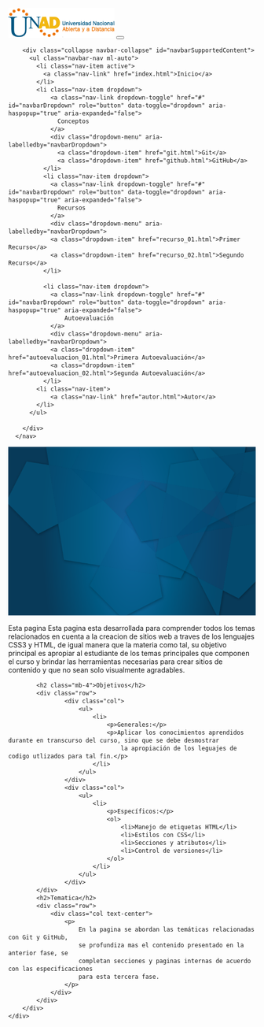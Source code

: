 <DOCTYPE html>

<html lang="es">

<head>
	<meta charset="UTF-8">
    	<meta name="viewport" content="width=device-width, initial-scale=1.0">
	<title>Inicio</title>
	<link rel="stylesheet" href="https://cdn.jsdelivr.net/npm/bootstrap@4.5.3/dist/css/bootstrap.min.css" 
	integrity="sha384-TX8t27EcRE3e/ihU7zmQxVncDAy5uIKz4rEkgIXeMed4M0jlfIDPvg6uqKI2xXr2" crossorigin="anonymous">
	<link rel="stylesheet" href="css/estilos.css">
</head>

<body background="background.png">
<!-- Menu -->
	<nav class="navbar navbar-expand-lg navbar-light bg-light sticky-top">
		<a class="navbar-brand" href="index.html"><img height="60px" src="logo.png" alt=""></a>
		<button class="navbar-toggler" type="button" data-toggle="collapse" data-target="#navbarSupportedContent" aria-controls="navbarSupportedContent" 
		aria-expanded="false" aria-label="Toggle navigation">
		<span class="navbar-toggler-icon"></span>
		</button>
	  
		<div class="collapse navbar-collapse" id="navbarSupportedContent">
		  <ul class="navbar-nav ml-auto">
			<li class="nav-item active">
			  <a class="nav-link" href="index.html">Inicio</a>
			</li>
			<li class="nav-item dropdown">
				<a class="nav-link dropdown-toggle" href="#" id="navbarDropdown" role="button" data-toggle="dropdown" aria-haspopup="true" aria-expanded="false">
				  Conceptos
				</a>
				<div class="dropdown-menu" aria-labelledby="navbarDropdown">
				  <a class="dropdown-item" href="git.html">Git</a>
				  <a class="dropdown-item" href="github.html">GitHub</a>
			  </li>
			  <li class="nav-item dropdown">
				<a class="nav-link dropdown-toggle" href="#" id="navbarDropdown" role="button" data-toggle="dropdown" aria-haspopup="true" aria-expanded="false">
				  Recursos
				</a>
				<div class="dropdown-menu" aria-labelledby="navbarDropdown">
				<a class="dropdown-item" href="recurso_01.html">Primer Recurso</a>
				<a class="dropdown-item" href="recurso_02.html">Segundo Recurso</a>
			  </li>

			  <li class="nav-item dropdown">
				<a class="nav-link dropdown-toggle" href="#" id="navbarDropdown" role="button" data-toggle="dropdown" aria-haspopup="true" aria-expanded="false">
					Autoevaluación
				</a>
				<div class="dropdown-menu" aria-labelledby="navbarDropdown">
				<a class="dropdown-item" href="autoevaluacion_01.html">Primera Autoevaluación</a>
				<a class="dropdown-item" href="autoevaluacion_02.html">Segunda Autoevaluación</a>
			  </li>
			<li class="nav-item">
				<a class="nav-link" href="autor.html">Autor</a>
			</li>
		  </ul>
		  
		</div>
	  </nav>
<!-- Fin menu -->

<!-- Imagen principal -->
<img  src="background.png" class="img-fluid" alt="Responsive image">
<div class="container">
	<div class="row">
		<div class="col-8 mt-4 mb-4 text-center">
			<p>
				Esta pagina Esta pagina esta desarrollada para comprender todos los temas relacionados en cuenta a la creacion 
				de sitios web a traves de los lenguajes CSS3 y HTML, de igual manera que la materia como tal, su objetivo principal 
				es apropiar al estudiante de los temas principales que componen el curso y brindar las herramientas necesarias para 
				crear sitios de contenido y que no sean solo visualmente agradables. 
			</p>

			<h2 class="mb-4">Objetivos</h2>
			<div class="row">
					<div class="col">
						<ul>
							<li>
								<p>Generales:</p>
								<p>Aplicar los conocimientos aprendidos durante en transcurso del curso, sino que se debe desmostrar
									la apropiación de los leguajes de codigo utlizados para tal fin.</p>
							</li>
						</ul>
					</div>
					<div class="col">
						<ul>
							<li>
								<p>Específicos:</p>
								<ol>
									<li>Manejo de etiquetas HTML</li>
									<li>Estilos con CSS</li>
									<li>Secciones y atributos</li>
									<li>Control de versiones</li>
								</ol>
							</li>
						</ul>
					</div>
			</div>
			<h2>Tematica</h2>
			<div class="row">
				<div class="col text-center">
					<p>
						En la pagina se abordan las temáticas relacionadas con Git y GitHub, 
						se profundiza mas el contenido presentado en la anterior fase, se 
						completan secciones y paginas internas de acuerdo con las especificaciones 
						para esta tercera fase. 
					</p>
				</div>
			</div>
		</div>
	</div>
</div>

<script src="https://code.jquery.com/jquery-3.5.1.slim.min.js" integrity="sha384-DfXdz2htPH0lsSSs5nCTpuj/zy4C+OGpamoFVy38MVBnE+IbbVYUew+OrCXaRkfj" 
crossorigin="anonymous"></script>
<script src="https://cdn.jsdelivr.net/npm/bootstrap@4.5.3/dist/js/bootstrap.bundle.min.js" 
integrity="sha384-ho+j7jyWK8fNQe+A12Hb8AhRq26LrZ/JpcUGGOn+Y7RsweNrtN/tE3MoK7ZeZDyx" crossorigin="anonymous"></script>
</body>
</html>
 
